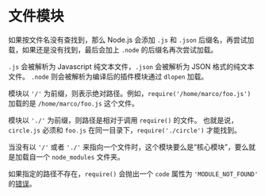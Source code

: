 # 文件模块

如果按文件名没有查找到，那么 Node.js 会添加 `.js` 和 `.json` 后缀名，再尝试加载，如果还是没有找到，最后会加上 `.node` 的后缀名再次尝试加载。

`.js` 会被解析为 Javascript 纯文本文件，`.json` 会被解析为 JSON 格式的纯文本文件。 `.node` 则会被解析为编译后的插件模块通过 `dlopen` 加载。

模块以 `'/'` 为前缀，则表示绝对路径。例如，`require('/home/marco/foo.js')` 加载的是 `/home/marco/foo.js` 这个文件。

模块以 `'./'` 为前缀，则路径是相对于调用 `require()` 的文件。 也就是说，`circle.js` 必须和 `foo.js` 在同一目录下，`require('./circle')` 才能找到。

当没有以 `'/'` 或者 `'./'` 来指向一个文件时，这个模块要么是“核心模块”，要么就是加载自一个 `node_modules` 文件夹。

如果指定的路径不存在，`require()` 会抛出一个 `code` 属性为 `'MODULE_NOT_FOUND'` 的[错误](../errors/class_Error.md#)。